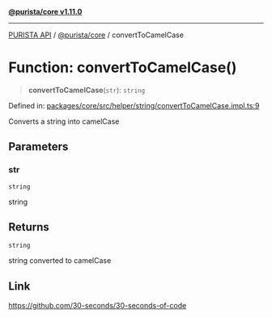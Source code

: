 [**@purista/core v1.11.0**](../README.md)

***

[PURISTA API](../../../packages.md) / [@purista/core](../README.md) / convertToCamelCase

# Function: convertToCamelCase()

> **convertToCamelCase**(`str`): `string`

Defined in: [packages/core/src/helper/string/convertToCamelCase.impl.ts:9](https://github.com/puristajs/purista/blob/master/packages/core/src/helper/string/convertToCamelCase.impl.ts#L9)

Converts a string into camelCase

## Parameters

### str

`string`

string

## Returns

`string`

string converted to camelCase

## Link

https://github.com/30-seconds/30-seconds-of-code
